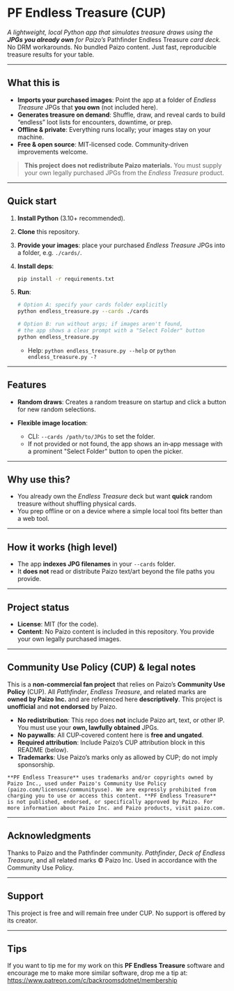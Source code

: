 # PF Endless Treasure (CUP)

*A lightweight, local Python app that simulates treasure draws using the **JPGs you already own** for Paizo’s* Pathfinder Endless Treasure *card deck.*
No DRM workarounds. No bundled Paizo content. Just fast, reproducible treasure results for your table.

---

## What this is

* **Imports your purchased images**: Point the app at a folder of *Endless Treasure* JPGs that **you own** (not included here).
* **Generates treasure on demand**: Shuffle, draw, and reveal cards to build “endless” loot lists for encounters, downtime, or prep.
* **Offline & private**: Everything runs locally; your images stay on your machine.
* **Free & open source**: MIT‑licensed code. Community‑driven improvements welcome.

> **This project does not redistribute Paizo materials.** You must supply your own legally purchased JPGs from the *Endless Treasure* product.

---

## Quick start

1. **Install Python** (3.10+ recommended).
2. **Clone** this repository.
3. **Provide your images**: place your purchased *Endless Treasure* JPGs into a folder, e.g. `./cards/`.
4. **Install deps**:

   ```bash
   pip install -r requirements.txt
   ```
5. **Run**:

   ```bash
   # Option A: specify your cards folder explicitly
   python endless_treasure.py --cards ./cards

   # Option B: run without args; if images aren't found,
   # the app shows a clear prompt with a "Select Folder" button
   python endless_treasure.py
   ```

   - Help: `python endless_treasure.py --help` or `python endless_treasure.py -?`

---

## Features

* **Random draws**: Creates a random treasure on startup and click a button for new random selections.

* **Flexible image location**:
  - CLI: `--cards /path/to/JPGs` to set the folder.
  - If not provided or not found, the app shows an in‑app message with a prominent "Select Folder" button to open the picker.


---

## Why use this?

* You already own the *Endless Treasure* deck but want **quick** random treasure without shuffling physical cards.
* You prep offline or on a device where a simple local tool fits better than a web tool.

---

## How it works (high level)

* The app **indexes JPG filenames** in your `--cards` folder.
* It **does not** read or distribute Paizo text/art beyond the file paths you provide.

---

## Project status

* **License**: MIT (for the code).
* **Content**: No Paizo content is included in this repository. You provide your own legally purchased images.

---

## Community Use Policy (CUP) & legal notes

This is a **non‑commercial fan project** that relies on Paizo’s **Community Use Policy** (CUP). All *Pathfinder*, *Endless Treasure*, and related marks are **owned by Paizo Inc.** and are referenced here **descriptively**. This project is **unofficial** and **not endorsed** by Paizo.

* **No redistribution**: This repo does **not** include Paizo art, text, or other IP. You must use your **own, lawfully obtained** JPGs.
* **No paywalls**: All CUP‑covered content here is **free and ungated**.
* **Required attribution**: Include Paizo’s CUP attribution block in this README (below).
* **Trademarks**: Use Paizo’s marks only as allowed by CUP; do not imply sponsorship.

 ```
 **PF Endless Treasure** uses trademarks and/or copyrights owned by Paizo Inc., used under Paizo's Community Use Policy
(paizo.com/licenses/communityuse). We are expressly prohibited from charging you to use or access this content. **PF Endless Treasure**
 is not published, endorsed, or specifically approved by Paizo. For more information about Paizo Inc. and Paizo products, visit paizo.com.
```

---

## Acknowledgments

Thanks to Paizo and the Pathfinder community. *Pathfinder*, *Deck of Endless Treasure*, and all related marks © Paizo Inc. Used in accordance with the Community Use Policy.

---

## Support

This project is free and will remain free under CUP. No support is offered by its creator.

---

## Tips

If you want to tip me for my work on this **PF Endless Treasure** software and encourage me to make more similar software, drop me a tip at: https://www.patreon.com/c/backroomsdotnet/membership
